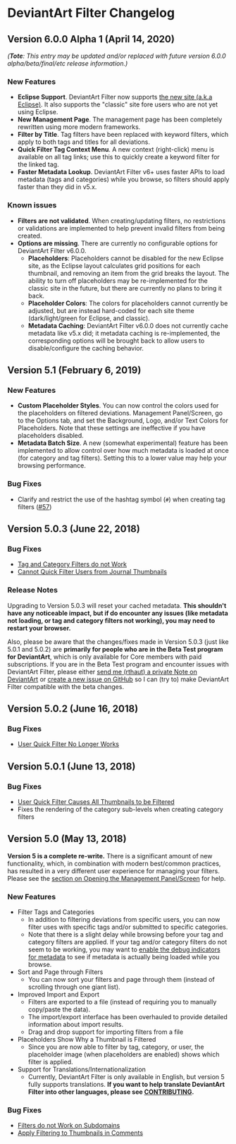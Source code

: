 # DeviantArt Filter Changelog

## Version 6.0.0 Alpha 1 (April 14, 2020)

*(**Tote**: This entry may be updated and/or replaced with future version 6.0.0 alpha/beta/final/etc release information.)*

### New Features

- **Eclipse Support**. DeviantArt Filter now supports [the new site (a.k.a Eclipse)](https://www.deviantarteclipse.com/). It also supports the "classic" site fore users who are not yet using Eclipse.
- **New Management Page**. The management page has been completely rewritten using more modern frameworks.
- **Filter by Title**. Tag filters have been replaced with keyword filters, which apply to both tags and titles for all deviations.
- **Quick Filter Tag Context Menu**. A new context (right-click) menu is available on all tag links; use this to quickly create a keyword filter for the linked tag.
- **Faster Metadata Lookup**. DeviantArt Filter v6+ uses faster APIs to load metadata (tags and categories) while you browse, so filters should apply faster than they did in v5.x.

### Known issues

- **Filters are not validated**. When creating/updating filters, no restrictions or validations are implemented to help prevent invalid filters from being created.
- **Options are missing**. There are currently no configurable options for DeviantArt Filter v6.0.0.
  - **Placeholders**: Placeholders cannot be disabled for the new Eclipse site, as the Eclipse layout calculates grid positions for each thumbnail, and removing an item from the grid breaks the layout. The ability to turn off placeholders may be re-implemented for the classic site in the future, but there are currently no plans to bring it back.
  - **Placeholder Colors**: The colors for placeholders cannot currently be adjusted, but are instead hard-coded for each site theme (dark/light/green for Eclipse, and classic).
  - **Metadata Caching**: DeviantArt Filter v6.0.0 does not currently cache metadata like v5.x did; it metadata caching is re-implemented, the corresponding options will be brought back to allow users to disable/configure the caching behavior.

## Version 5.1 (February 6, 2019)

### New Features

- **Custom Placeholder Styles**. You can now control the colors used for the placeholders on filtered deviations. Management Panel/Screen, go to the Options tab, and set the Background, Logo, and/or Text Colors for Placeholders. Note that these settings are ineffective if you have placeholders disabled.
- **Metadata Batch Size**. A new (somewhat experimental) feature has been implemented to allow control over how much metadata is loaded at once (for category and tag filters). Setting this to a lower value may help your browsing performance.

### Bug Fixes

- Clarify and restrict the use of the hashtag symbol (`#`) when creating tag filters ([#57](https://github.com/rthaut/deviantART-Filter/issues/57))

## Version 5.0.3 (June 22, 2018)

### Bug Fixes

- [Tag and Category Filters do not Work](https://github.com/rthaut/deviantART-Filter/issues/48)
- [Cannot Quick Filter Users from Journal Thumbnails](https://github.com/rthaut/deviantART-Filter/issues/52)

### Release Notes

Upgrading to Version 5.0.3 will reset your cached metadata. **This shouldn't have any noticeable impact, but if do encounter any issues (like metadata not loading, or tag and category filters not working), you may need to restart your browser.**

Also, please be aware that the changes/fixes made in Version 5.0.3 (just like 5.0.1 and 5.0.2) are **primarily for people who are in the Beta Test program for DeviantArt**, which is only available for Core members with paid subscriptions. If you are in the Beta Test program and encounter issues with DeviantArt Filter, please either [send me (rthaut) a private Note on DeviantArt](https://www.deviantart.com/notifications/notes/#to=rthaut) or [create a new issue on GitHub](https://github.com/rthaut/deviantART-Filter/issues) so I can (try to) make DeviantArt Filter compatible with the beta changes.

## Version 5.0.2 (June 16, 2018)

### Bug Fixes

- [User Quick Filter No Longer Works](https://github.com/rthaut/deviantART-Filter/issues/51)

## Version 5.0.1 (June 13, 2018)

### Bug Fixes

- [User Quick Filter Causes All Thumbnails to be Filtered](https://github.com/rthaut/deviantART-Filter/issues/46)
- Fixes the rendering of the category sub-levels when creating category filters

## Version 5.0 (May 13, 2018)

**Version 5 is a complete re-write.** There is a significant amount of new functionality, which, in combination with modern best/common practices, has resulted in a very different user experience for managing your filters. Please see the [section on Opening the Management Panel/Screen](https://github.com/rthaut/deviantART-Filter#opening-the-management-panelscreen) for help.

### New Features

- Filter Tags and Categories
  - In addition to filtering deviations from specific users, you can now filter uses with specific tags and/or submitted to specific categories.
  - Note that there is a slight delay while browsing before your tag and category filters are applied. If your tag and/or category filters do not seem to be working, you may want to [enable the debug indicators for metadata](https://github.com/rthaut/deviantART-Filter#show-metadata-debug-indicators) to see if metadata is actually being loaded while you browse.
- Sort and Page through Filters
  - You can now sort your filters and page through them (instead of scrolling through one giant list).
- Improved Import and Export
  - Filters are exported to a file (instead of requiring you to manually copy/paste the data).
  - The import/export interface has been overhauled to provide detailed information about import results.
  - Drag and drop support for importing filters from a file
- Placeholders Show Why a Thumbnail is Filtered
  - Since you are now able to filter by tag, category, or user, the placeholder image (when placeholders are enabled) shows which filter is applied.
- Support for Translations/Internationalization
  - Currently, DeviantArt Filter is only available in English, but version 5 fully supports translations. **If you want to help translate DeviantArt Filter into other languages, please see [CONTRIBUTING](https://github.com/rthaut/deviantART-Filter/blob/master/CONTRIBUTING.md).**

### Bug Fixes

- [Filters do not Work on Subdomains](https://github.com/rthaut/deviantART-Filter/issues/26)
- [Apply Filtering to Thumbnails in Comments](https://github.com/rthaut/deviantART-Filter/issues/25)
